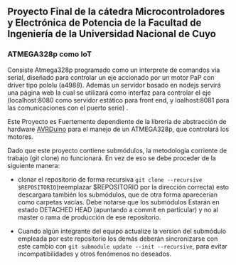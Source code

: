 ## Proyecto Final de la cátedra Microcontroladores y Electrónica de Potencia de la Facultad de Ingeniería de la Universidad Nacional de Cuyo

### ATMEGA328p como IoT

Consiste Atmega328p programado como un interprete de comandos via serial, diseñado para controlar un eje accionado por un motor PaP con driver tipo pololu (a4988).
Además un servidor basado en nodejs servirá una página web la cual se utilizará como interfaz para controlar el eje (localhost:8080 como servidor estático para front end, y loalhost:8081 para las comunicaciones con el puerto serie) .

Este Proyecto es Fuertemente dependiente de la librería de abstracción de hardware [AVRDuino](https://github.com/Waaflee/AVRDuino) para el manejo de un ATMEGA328p, que controlará los motores.

Dado que este proyecto contiene submódulos, la metodología corriente de trabajo (git clone) no funcionará. En vez de eso se debe proceder de la siguiente manera:
 - clonar el repositorio de forma recursiva `git clone --recursive $REPOSITORIO`(reemplazar $REPOSITORIO por la dirección correcta) esto descargara también los submódulos, que de otra forma aparecerían como carpetas vacías. Debe notarse que los submódulos
Estarán en estado DETACHED HEAD (apuntando a commit en particular) y no al master o rama de producción de ese repositorio.

- Cuando algún integrante del equipo actualize la version del submódulo empleada por este repositorio los demás deberán sincronizarse con este cambio con `git submodule update --init --recursive`, para evitar incompatibilidades y otros fenómenos no deseados.
